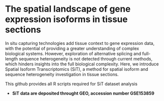 # The spatial landscape of gene expression isoforms in tissue sections


In situ capturing technologies add tissue context to gene expression data, with the potential of providing a greater understanding of complex biological systems. However, exploration of alternative splicing and full-length sequence heterogeneity is not detected through current methods, which hinders insights into the full biological complexity. Here, we introduce Spatial Isoform Transcriptomics (SiT), a method for spatial isoform and sequence heterogeneity investigation in tissue sections. 



This github provides all R scripts required for SiT dataset analysis



* **SiT data are deposited throught GEO, accession number GSE153859**



